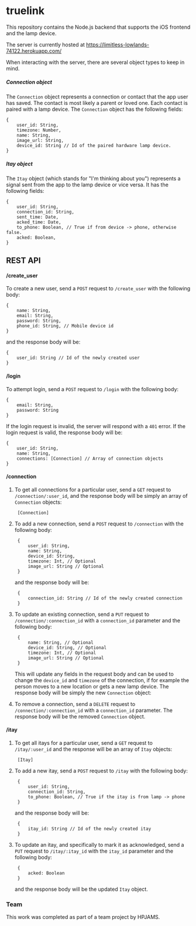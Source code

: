 # truelink

This repository contains the Node.js backend that supports the iOS frontend and the lamp device.

The server is currently hosted at https://limitless-lowlands-74122.herokuapp.com/

When interacting with the server, there are several object types to keep in mind.
##### Connection object
The `Connection` object represents a connection or contact that the app user has saved. The contact is most likely a parent or loved one. Each contact is paired with a lamp device. The `Connection` object has the following fields:

    {
        user_id: String,
        timezone: Number,
        name: String,
        image_url: String,
        device_id: String // Id of the paired hardware lamp device.
    }

##### Itay object
The `Itay` object (which stands for "I'm thinking about you") represents a signal sent from the app to the lamp device or vice versa. It has the following fields:

    {
        user_id: String,
        connection_id: String,
        sent_time: Date,
        acked_time: Date,
        to_phone: Boolean, // True if from device -> phone, otherwise false.
        acked: Boolean,
    }

## REST API
#### /create_user
To create a new user, send a `POST` request to `/create_user` with the following body:

    {
        name: String,
        email: String,
        password: String,
        phone_id: String, // Mobile device id
    }

and the response body will be:

    {
        user_id: String // Id of the newly created user
    }

#### /login
To attempt login, send a `POST` request to `/login` with the following body:
    
    {
        email: String,
        password: String
    }
    
If the login request is invalid, the server will respond with a `401` error. If the login request is valid, the response body will be:

    {
        user_id: String,
        name: String,
        connections: [Connection] // Array of connection objects
    }
    
#### /connection

1. To get all connections for a particular user, send a `GET` request to `/connection/:user_id`, and the response body will be simply an array of `Connection` objects: 

        [Connection]

2. To add a new connection, send a `POST` request to `/connection` with the following body: 

        {
            user_id: String,
            name: String,
            device_id: String,
            timezone: Int, // Optional
            image_url: String // Optional
        }
        
    and the response body will be:

        {
            connection_id: String // Id of the newly created connection
        }
        
3. To update an existing connection, send a `PUT` request to `/connection/:connection_id` with a `connection_id` parameter and the following body:
    
        {
            name: String, // Optional
            device_id: String, // Optional
            timezone: Int, // Optional
            image_url: String // Optional
        }

    This will update any fields in the request body and can be used to change the `device_id` and `timezone` of the connection, if for example the person moves to a new location or gets a new lamp device. The response body will be simply the new `Connection` object:

4. To remove a connection, send a `DELETE` request to `/connection/:connection_id` with a `connection_id` parameter. The response body will be the removed `Connection` object.

#### /itay
1. To get all itays for a particular user, send a `GET` request to `/itay/:user_id` and the response will be an array of `Itay` objects:
    
        [Itay]

2. To add a new itay, send a `POST` request to `/itay` with the following body:

        {
            user_id: String,
            connection_id: String,
            to_phone: Boolean, // True if the itay is from lamp -> phone
        }

    and the response body will be:
    
        {
            itay_id: String // Id of the newly created itay
        }

3. To update an itay, and specifically to mark it as acknowledged, send a `PUT` request to `/itay/:itay_id` with the `itay_id` parameter and the following body:

        {
            acked: Boolean
        }

    and the response body will be the updated `Itay` object.
    
### Team
This work was completed as part of a team project by HPJAMS.








